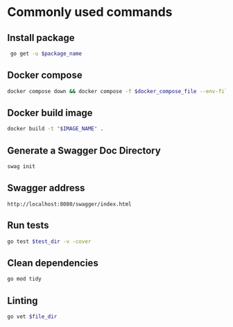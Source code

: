 # Commonly used commands

## Install package

```bash
 go get -u $package_name
```

## Docker compose

```bash
docker compose down && docker compose -f $docker_compose_file --env-file $env_file up -d --build
```

## Docker build image

```bash
docker build -t "$IMAGE_NAME" .
```

## Generate a Swagger Doc Directory

```bash
swag init
```

## Swagger address

```http
http://localhost:8080/swagger/index.html
```

## Run tests

```bash
go test $test_dir -v -cover
```

## Clean dependencies

```bash
go mod tidy
```

## Linting

```bash
go vet $file_dir
```
